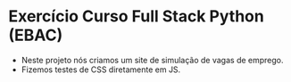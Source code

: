 # Exercício Curso Full Stack Python (EBAC)

- Neste projeto nós criamos um site de simulação de vagas de emprego. 
- Fizemos testes de CSS diretamente em JS.
